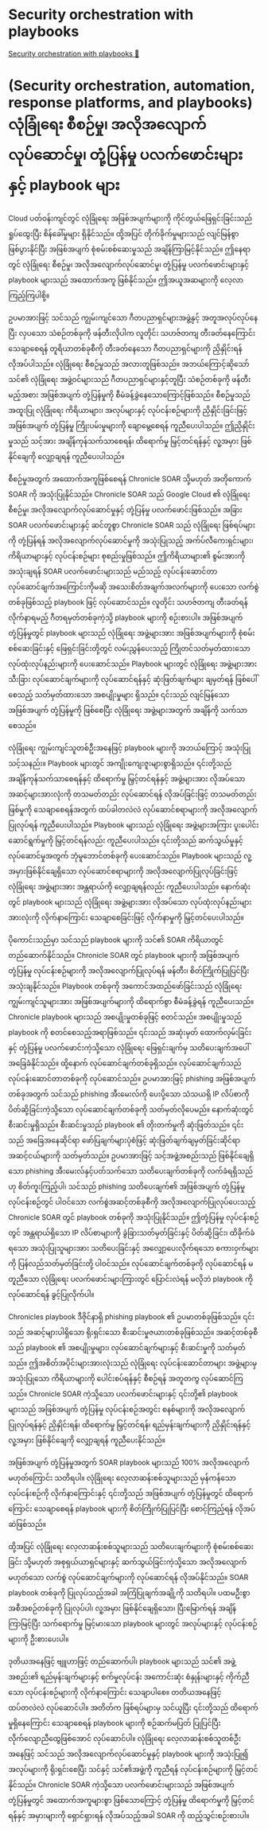 # Security orchestration with playbooks

[Security orchestration with playbooks 🔗](https://www.coursera.org/learn/detect-respond-and-recover-from-cloud-cybersecurity-attacks/lecture/u2zQD/security-orchestration-with-playbooks)

# (Security orchestration, automation, response platforms, and playbooks) လုံခြုံရေး စီစဉ်မှု၊ အလိုအလျောက်လုပ်ဆောင်မှု၊ တုံ့ပြန်မှု ပလက်ဖောင်းများနှင့် playbook များ

Cloud ပတ်ဝန်းကျင်တွင် လုံခြုံရေး အဖြစ်အပျက်များကို ကိုင်တွယ်ဖြေရှင်းခြင်းသည် ရှုပ်ထွေးပြီး စိန်ခေါ်မှုများ ရှိနိုင်သည်။ ထို့အပြင် တိုက်ခိုက်မှုများသည် လျင်မြန်စွာ ဖြစ်ပွားနိုင်ပြီး အဖြစ်အပျက် စုံစမ်းစစ်ဆေးမှုသည် အချိန်ကြာမြင့်နိုင်သည်။ ဤနေရာတွင် လုံခြုံရေး စီစဉ်မှု၊ အလိုအလျောက်လုပ်ဆောင်မှု၊ တုံ့ပြန်မှု ပလက်ဖောင်းများနှင့် playbook များသည် အထောက်အကူ ဖြစ်နိုင်သည်။ ဤအယူအဆများကို လေ့လာကြည့်ကြပါစို့။

ဥပမာအားဖြင့် သင်သည် ကျွမ်းကျင်သော ဂီတပညာရှင်များအဖွဲ့နှင့် အတူအလုပ်လုပ်နေပြီး လှပသော သံစဉ်တစ်ခုကို ဖန်တီးလိုပါက လူတိုင်း သဟဇ်တကျ တီးခတ်နေကြောင်း သေချာစေရန် တူရိယာတစ်ခုစီကို တီးခတ်နေသော ဂီတပညာရှင်များကို ညှိနှိုင်းရန် လိုအပ်ပါသည်။ လုံခြုံရေး စီစဉ်မှုသည် အလားတူဖြစ်သည်။ အဘယ်ကြောင့်ဆိုသော် သင်၏ လုံခြုံရေး အဖွဲ့ဝင်များသည် ဂီတပညာရှင်များနှင့်တူပြီး သံစဉ်တစ်ခုကို ဖန်တီးမည့်အစား အဖြစ်အပျက် တုံ့ပြန်မှုကို စီမံခန့်ခွဲနေသောကြောင့်ဖြစ်သည်။ စီစဉ်မှုသည် အထူးပြု လုံခြုံရေး ကိရိယာများ၊ အလုပ်များနှင့် လုပ်ငန်းစဉ်များကို ညှိနှိုင်းခြင်းဖြင့် အဖြစ်အပျက် တုံ့ပြန်မှု ကြိုးပမ်းမှုများကို ချောမွေ့စေရန် ကူညီပေးပါသည်။ ဤညှိနှိုင်းမှုသည် သင့်အား အချိန်ကုန်သက်သာစေရန်၊ ထိရောက်မှု မြှင့်တင်ရန်နှင့် လူ့အမှား ဖြစ်နိုင်ချေကို လျှော့ချရန် ကူညီပေးပါသည်။

စီစဉ်မှုအတွက် အထောက်အကူဖြစ်စေရန် Chronicle SOAR သို့မဟုတ် အတိုကောက် SOAR ကို အသုံးပြုနိုင်သည်။ Chronicle SOAR သည် Google Cloud ၏ လုံခြုံရေး စီစဉ်မှု၊ အလိုအလျောက်လုပ်ဆောင်မှုနှင့် တုံ့ပြန်မှု ပလက်ဖောင်းဖြစ်သည်။ အခြား SOAR ပလက်ဖောင်းများနှင့် ဆင်တူစွာ Chronicle SOAR သည် လုံခြုံရေး ဖြစ်ရပ်များကို တုံ့ပြန်ရန် အလိုအလျောက်လုပ်ဆောင်မှုကို အသုံးပြုသည့် အက်ပ်လီကေးရှင်းများ၊ ကိရိယာများနှင့် လုပ်ငန်းစဉ်များ စုစည်းမှုဖြစ်သည်။ ဤကိရိယာများ၏ စွမ်းအားကို အသုံးချရန် SOAR ပလက်ဖောင်းများသည် မည်သည့် လုပ်ငန်းဆောင်တာ လုပ်ဆောင်ချက်အကြောင်းကိုမဆို အသေးစိတ်အချက်အလက်များကို ပေးသော လက်စွဲတစ်ခုဖြစ်သည့် playbook ဖြင့် လုပ်ဆောင်သည်။ လူတိုင်း သဟဇ်တကျ တီးခတ်ရန် လိုက်နာရမည့် ဂီတရမှတ်တစ်ခုကဲ့သို့ playbook များကို စဉ်းစားပါ။ အဖြစ်အပျက် တုံ့ပြန်မှုတွင် playbook များသည် လုံခြုံရေး အဖွဲ့များအား အဖြစ်အပျက်များကို စုံစမ်းစစ်ဆေးခြင်းနှင့် ဖြေရှင်းခြင်းတို့တွင် လမ်းညွှန်ပေးသည့် ကြိုတင်သတ်မှတ်ထားသော လုပ်ထုံးလုပ်နည်းများကို ပေးဆောင်သည်။ Playbook များတွင် လုံခြုံရေး အဖွဲ့များအား သီးခြား လုပ်ဆောင်ချက်များကို လုပ်ဆောင်ရန်နှင့် ဆုံးဖြတ်ချက်များ ချမှတ်ရန် ဖြစ်ပေါ်စေသည့် သတ်မှတ်ထားသော အစပျိုးမှုများ ရှိသည်။ ၎င်းသည် လျင်မြန်သော အဖြစ်အပျက် တုံ့ပြန်မှုကို ဖြစ်စေပြီး လုံခြုံရေး အဖွဲ့များအတွက် အချိန်ကို သက်သာစေသည်။

လုံခြုံရေး ကျွမ်းကျင်သူတစ်ဦးအနေဖြင့် playbook များကို အဘယ်ကြောင့် အသုံးပြုသင့်သနည်း။ Playbook များတွင် အကျိုးကျေးဇူးများစွာရှိသည်။ ၎င်းတို့သည် အချိန်ကုန်သက်သာစေရန်နှင့် ထိရောက်မှု မြှင့်တင်ရန်နှင့် အဖွဲ့များအား လိုအပ်သော အဆင့်များအားလုံးကို တသမတ်တည်း လုပ်ဆောင်ရန် လိုအပ်ခြင်းဖြင့် တသမတ်တည်းဖြစ်မှုကို သေချာစေရန်အတွက် ထပ်ခါတလဲလဲ လုပ်ဆောင်စရာများကို အလိုအလျောက်ပြုလုပ်ရန် ကူညီပေးပါသည်။ Playbook များသည် လုံခြုံရေး အဖွဲ့များအကြား ပူးပေါင်းဆောင်ရွက်မှုကို မြှင့်တင်ရန်လည်း ကူညီပေးပါသည်။ ၎င်းတို့သည် ဆက်သွယ်မှုနှင့် လုပ်ဆောင်မှုအတွက် ဘုံမူဘောင်တစ်ခုကို ပေးဆောင်သည်။ Playbook များသည် လူ့အမှားဖြစ်နိုင်ချေရှိသော လုပ်ဆောင်စရာများကို အလိုအလျောက်ပြုလုပ်ခြင်းဖြင့် လုံခြုံရေး အဖွဲ့များအား အန္တရာယ်ကို လျှော့ချရန်လည်း ကူညီပေးပါသည်။ နောက်ဆုံးတွင် playbook များသည် လုံခြုံရေး အဖွဲ့များအား လိုအပ်သော လုပ်ထုံးလုပ်နည်းများအားလုံးကို လိုက်နာကြောင်း သေချာစေခြင်းဖြင့် လိုက်နာမှုကို မြှင့်တင်ပေးပါသည်။

ပိုကောင်းသည်မှာ သင်သည် playbook များကို သင်၏ SOAR ကိရိယာတွင် တည်ဆောက်နိုင်သည်။ Chronicle SOAR တွင် playbook များကို အဖြစ်အပျက် တုံ့ပြန်မှု လုပ်ငန်းစဉ်များကို အလိုအလျောက်ပြုလုပ်ရန် ဖန်တီး၊ စိတ်ကြိုက်ပြုပြင်ပြီး အသုံးချနိုင်သည်။ Playbook တစ်ခုကို အကောင်အထည်ဖော်ခြင်းသည် လုံခြုံရေး ကျွမ်းကျင်သူများအား အဖြစ်အပျက်များကို ထိရောက်စွာ စီမံခန့်ခွဲရန် ကူညီပေးသည်။ Chronicle playbook များသည် အစပျိုးမှုတစ်ခုဖြင့် စတင်သည်။ အစပျိုးမှုသည် playbook ကို စတင်စေသည့်အရာဖြစ်သည်။ ၎င်းသည် အဆုံးမှတ် ထောက်လှမ်းခြင်းနှင့် တုံ့ပြန်မှု ပလက်ဖောင်းကဲ့သို့သော လုံခြုံရေး ဖြေရှင်းချက်မှ သတိပေးချက်အပေါ် အခြေခံနိုင်သည်။ ထို့နောက် လုပ်ဆောင်ချက်တစ်ခုရှိသည်။ လုပ်ဆောင်ချက်သည် လုပ်ငန်းဆောင်တာတစ်ခုကို လုပ်ဆောင်သည်။ ဥပမာအားဖြင့် phishing အဖြစ်အပျက်တစ်ခုအတွက် သင်သည် phishing အီးမေးလ်ကို ပေးပို့သော သံသယရှိ IP လိပ်စာကို ပိတ်ဆို့ခြင်းကဲ့သို့သော လုပ်ဆောင်ချက်တစ်ခုကို သတ်မှတ်လိုပေမည်။ နောက်ဆုံးတွင် စီးဆင်းမှုရှိသည်။ စီးဆင်းမှုသည် playbook ၏ တိုးတက်မှုကို ဆုံးဖြတ်သည်။ ၎င်းသည် အခြေအနေဆိုင်ရာ ဖော်ပြချက်များပုံစံဖြင့် ဆုံးဖြတ်ချက်ချမှတ်ခြင်းဆိုင်ရာ အဆင့်ငယ်များကို သတ်မှတ်သည်။ ဥပမာအားဖြင့် သင့်အဖွဲ့အစည်းသည် ဖြစ်နိုင်ချေရှိသော phishing အီးမေးလ်နှင့်ပတ်သက်သော သတိပေးချက်တစ်ခုကို လက်ခံရရှိသည်ဟု စိတ်ကူးကြည့်ပါ၊ သင်သည် phishing သတိပေးချက်၏ အဖြစ်အပျက် တုံ့ပြန်မှု လုပ်ငန်းစဉ်တွင် ပါဝင်သော လက်စွဲအဆင့်တစ်ခုစီကို အလိုအလျောက်ပြုလုပ်ပေးသည့် Chronicle SOAR တွင် playbook တစ်ခုကို အသုံးပြုနိုင်သည်။ ဤတုံ့ပြန်မှု လုပ်ငန်းစဉ်တွင် အန္တရာယ်ရှိသော IP လိပ်စာများကို ခွဲခြားသတ်မှတ်ခြင်းနှင့် ပိတ်ဆို့ခြင်း၊ ထိခိုက်ခံရသော အသုံးပြုသူများအား သတိပေးခြင်းနှင့် အလျှော့ပေးလိုက်ရသော စကားဝှက်များကို ပြန်လည်သတ်မှတ်ခြင်းတို့ ပါဝင်သည်။ လုပ်ဆောင်ချက်တစ်ခုကို လုပ်ဆောင်ရန် မတူညီသော လုံခြုံရေး ပလက်ဖောင်းများကြားတွင် ပြောင်းလဲရန် မလိုဘဲ playbook ကို လုပ်ဆောင်ရန် ခွင့်ပြုလိုက်ပါ။

Chronicles playbook ဒီဇိုင်နာရှိ phishing playbook ၏ ဥပမာတစ်ခုဖြစ်သည်။ ၎င်းသည် အဆင့်များပါရှိသော ရိုးရှင်းသော စီးဆင်းမှုဇယားတစ်ခုဖြစ်သည်။ အဆင့်တစ်ခုစီသည် playbook ၏ အစပျိုးမှုများ၊ လုပ်ဆောင်ချက်များနှင့် စီးဆင်းမှုကို သတ်မှတ်သည်။ ဤအစိတ်အပိုင်းများအားလုံးသည် လုံခြုံရေး လုပ်ငန်းဆောင်တာများ အဖွဲ့များမှ အသုံးပြုသော ကိရိယာများကို ပေါင်းစပ်ရန်နှင့် စီစဉ်ရန် အတူတကွ လုပ်ဆောင်ကြသည်။ Chronicle SOAR ကဲ့သို့သော ပလက်ဖောင်းများနှင့် ၎င်းတို့၏ playbook များသည် အဖြစ်အပျက် တုံ့ပြန်မှု လုပ်ငန်းစဉ်အတွင်း စနစ်များကို အလိုအလျောက်ပြုလုပ်ရန်နှင့် ညှိနှိုင်းရန်၊ ထိရောက်မှု မြှင့်တင်ရန်၊ ရည်မှန်းချက်များကို ညှိနှိုင်းရန်နှင့် လူ့အမှား ဖြစ်နိုင်ချေကို လျှော့ချရန် ကူညီပေးနိုင်သည်။

အဖြစ်အပျက် တုံ့ပြန်မှုအတွက် SOAR playbook များသည် 100% အလိုအလျောက် မဟုတ်ကြောင်း သတိရပါ။ လုံခြုံရေး လေ့လာဆန်းစစ်သူများသည် မှန်ကန်သော လုပ်ငန်းစဉ်ကို လိုက်နာကြောင်းနှင့် ၎င်းတို့သည် အဖြစ်အပျက် တုံ့ပြန်မှုတွင် ထိရောက်ကြောင်း သေချာစေရန် playbook များကို စိတ်ကြိုက်ပြုပြင်ပြီး စောင့်ကြည့်ရန် လိုအပ်ဆဲဖြစ်သည်။

ထို့အပြင် လုံခြုံရေး လေ့လာဆန်းစစ်သူများသည် သတိပေးချက်များကို စုံစမ်းစစ်ဆေးခြင်း သို့မဟုတ် အစုရှယ်ယာရှင်များနှင့် ဆက်သွယ်ခြင်းကဲ့သို့သော အလိုအလျောက် မဟုတ်သော လက်စွဲ လုပ်ဆောင်ချက်များကို လုပ်ဆောင်ရန် လိုအပ်နိုင်သည်။ SOAR playbook တစ်ခုကို ပြုလုပ်သည့်အခါ အကြံပြုချက်အချို့ကို သတိရပါ။ ပထမဦးစွာ အစီအစဉ်တစ်ခုကို ပြုလုပ်ပါ၊ လူ့အမှား ဖြစ်နိုင်ချေရှိသော၊ ပြီးမြောက်ရန် အချိန်ကြာမြင့်ပြီး သက်ရောက်မှု မြင့်မားသော playbook များတွင် အလုပ်များနှင့် လုပ်ငန်းစဉ်များကို ဦးစားပေးပါ။

ဒုတိယအနေဖြင့် ဗျူဟာဖြင့် တည်ဆောက်ပါ၊ playbook များသည် သင်၏ အဖွဲ့အစည်း၏ ရည်မှန်းချက်များနှင့် စက်မှုလုပ်ငန်း အကောင်းဆုံး စံနှုန်းများနှင့် ကိုက်ညီသော လုပ်ငန်းစဉ်များကို လိုက်နာကြောင်း သေချာပါစေ။ တတိယအနေဖြင့် ထပ်တလဲလဲ လုပ်ဆောင်ပါ။ အတိတ်က ဖြစ်ရပ်များမှ သင်ယူပြီး ၎င်းတို့သည် ထိရောက်မှုရှိနေကြောင်း သေချာစေရန် playbook များကို စဉ်ဆက်မပြတ် ပြုပြင်ပြီး လိုက်လျောညီထွေဖြစ်အောင် လုပ်ဆောင်ပါ။ လုံခြုံရေး လေ့လာဆန်းစစ်သူတစ်ဦးအနေဖြင့် သင်သည် အလိုအလျောက်လုပ်ဆောင်မှုနှင့် playbook များကို အသုံးပြု၍ အလုပ်များကို ရိုးရှင်းစေပြီး သင်နှင့် သင်၏အဖွဲ့ကို ကူညီရန် လုပ်ငန်းစဉ်များကို မြှင့်တင်နိုင်သည်။ Chronicle SOAR ကဲ့သို့သော ပလက်ဖောင်းများသည် အဖြစ်အပျက် တုံ့ပြန်မှုတွင် အထောက်အကူများစွာ ဖြစ်သောကြောင့် တုံ့ပြန်မှု ထိရောက်မှုကို မြှင့်တင်ရန်နှင့် အမှားများကို ရှောင်ရှားရန် လိုအပ်သည့်အခါ SOAR ကို ထည့်သွင်းစဉ်းစားပါ။
